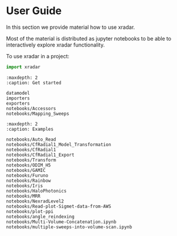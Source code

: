 # User Guide

In this section we provide material how to use xradar.

Most of the material is distributed as jupyter notebooks to be able to interactively explore xradar functionality.

To use xradar in a project:

```python
import xradar
```

```{toctree}
:maxdepth: 2
:caption: Get started

datamodel
importers
exporters
notebooks/Accessors
notebooks/Mapping_Sweeps
```

```{toctree}
:maxdepth: 2
:caption: Examples

notebooks/Auto_Read
notebooks/CfRadial1_Model_Transformation
notebooks/CfRadial1
notebooks/CfRadial1_Export
notebooks/Transform
notebooks/ODIM_H5
notebooks/GAMIC
notebooks/Furuno
notebooks/Rainbow
notebooks/Iris
notebooks/HaloPhotonics
notebooks/MRR
notebooks/NexradLevel2
notebooks/Read-plot-Sigmet-data-from-AWS
notebooks/plot-ppi
notebooks/angle_reindexing
notebooks/Multi-Volume-Concatenation.ipynb
notebooks/multiple-sweeps-into-volume-scan.ipynb
```
